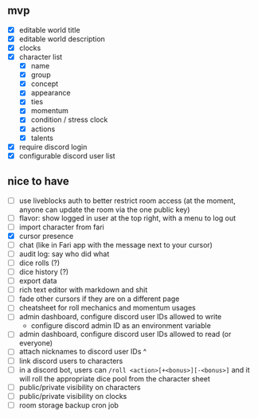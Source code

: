 ## mvp

- [x] editable world title
- [x] editable world description
- [x] clocks
- [x] character list
  - [x] name
  - [x] group
  - [x] concept
  - [x] appearance
  - [x] ties
  - [x] momentum
  - [x] condition / stress clock
  - [x] actions
  - [x] talents
- [x] require discord login
- [x] configurable discord user list

## nice to have

- [ ] use liveblocks auth to better restrict room access (at the moment, anyone can update the room via the one public key)
- [ ] flavor: show logged in user at the top right, with a menu to log out
- [ ] import character from fari
- [x] cursor presence
- [ ] chat (like in Fari app with the message next to your cursor)
- [ ] audit log: say who did what
- [ ] dice rolls (?)
- [ ] dice history (?)
- [ ] export data
- [ ] rich text editor with markdown and shit
- [ ] fade other cursors if they are on a different page
- [ ] cheatsheet for roll mechanics and momentum usages
- [ ] admin dashboard, configure discord user IDs allowed to write
  - configure discord admin ID as an environment variable
- [ ] admin dashboard, configure discord user IDs allowed to read (or everyone)
- [ ] attach nicknames to discord user IDs ^
- [ ] link discord users to characters
- [ ] in a discord bot, users can `/roll <action>[+<bonus>][-<bonus>]` and it will roll the appropriate dice pool from the character sheet
- [ ] public/private visibility on characters
- [ ] public/private visibility on clocks
- [ ] room storage backup cron job
